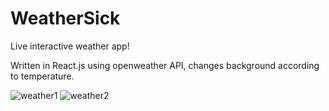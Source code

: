 # WeatherSick 
Live interactive weather app!

Written in React.js using openweather API, changes background according to temperature.


![weather1](https://user-images.githubusercontent.com/84407032/211536915-c709146c-7157-4d7b-88ad-2e48f7872fc3.PNG)
![weather2](https://user-images.githubusercontent.com/84407032/211536933-8da92cb3-59c0-4e68-bb83-251daa366fcf.PNG)
